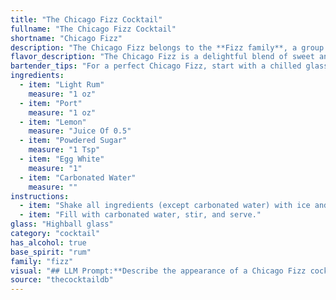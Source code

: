 ```yaml
---
title: "The Chicago Fizz Cocktail"
fullname: "The Chicago Fizz Cocktail"
shortname: "Chicago Fizz"
description: "The Chicago Fizz belongs to the **Fizz family**, a group of cocktails characterized by their bubbly, refreshing nature. Originating in the late 19th century, this particular Fizz likely emerged from the bustling Chicago bar scene, combining the sweetness of Port with the citrusy tang of lemon and the frothy texture of egg white. "
flavor_description: "The Chicago Fizz is a delightful blend of sweet and tart.  The light rum provides a subtle sweetness and a hint of spice, while the port adds complexity with its fruity notes.  The lemon juice balances the sweetness with a refreshing acidity, while the egg white creates a velvety texture and a touch of richness.  The powdered sugar adds a subtle sweetness and the carbonated water provides a delightful fizz. "
bartender_tips: "For a perfect Chicago Fizz, start with a chilled glass. Dry shake the rum, port, lemon, sugar, and egg white vigorously for 30 seconds to build a frothy head. Add ice and shake again for a frosty cocktail. Finally, top with carbonated water for a bubbly finish. Remember, a light touch with the sugar is key to avoid a cloying sweetness. "
ingredients:
  - item: "Light Rum"
    measure: "1 oz"
  - item: "Port"
    measure: "1 oz"
  - item: "Lemon"
    measure: "Juice Of 0.5"
  - item: "Powdered Sugar"
    measure: "1 Tsp"
  - item: "Egg White"
    measure: "1"
  - item: "Carbonated Water"
    measure: ""
instructions:
  - item: "Shake all ingredients (except carbonated water) with ice and strain into a highball glass over two ice cubes."
  - item: "Fill with carbonated water, stir, and serve."
glass: "Highball glass"
category: "cocktail"
has_alcohol: true
base_spirit: "rum"
family: "fizz"
visual: "## LLM Prompt:**Describe the appearance of a Chicago Fizz cocktail. Consider the following components and their interactions:*** **Light Rum:** What color does it contribute to the overall drink? Does it affect the clarity or create any layers?* **Port:** How does the color of the Port affect the cocktail's overall hue? Does it add depth or complexity?* **Lemon:** What role does lemon juice play in the appearance? Does it contribute to a cloudy or clear texture?* **Powdered Sugar:** Does the sugar dissolve fully or create any visual effect?  Does it contribute to any texture?* **Egg White:** How does the egg white foam affect the appearance? Is it a consistent foam or does it have any interesting patterns?* **Carbonated Water:** What effect does the carbonation have on the overall texture and appearance? Does it create any bubbles or fizzing?**Finally, describe the overall look of the Chicago Fizz. Is it vibrant, elegant, refreshing, or something else?** "
source: "thecocktaildb"
---
```


